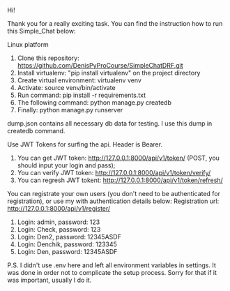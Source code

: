 Hi!

Thank you for a really exciting task.
You can find the instruction how to run this Simple_Chat below:

Linux platform
1. Clone this repository: https://github.com/DenisPyProCourse/SimpleChatDRF.git
2. Install virtualenv: "pip install virtualenv" on the project directory
3. Create virtual environment: virtualenv venv
4. Activate: source venv/bin/activate
5. Run command: pip install -r requirements.txt
6. The following command: python manage.py createdb
7. Finally: python manage.py runserver

dump.json contains all necessary db data for testing. I use this dump in createdb command.

Use JWT Tokens for surfing the api. Header is Bearer. 
1. You can get JWT token: http://127.0.0.1:8000/api/v1/token/ (POST, you should input your login and pass); 
2. You can verify JWT token: http://127.0.0.1:8000/api/v1/token/verify/
3. You can regresh JWT tokent: http://127.0.0.1:8000/api/v1/token/refresh/

You can registrate your own users (you don't need to be authenticated for registration), or use my with authentication details below:
Registration url: http://127.0.0.1:8000/api/v1/register/
1. Login: admin, password: 123
2. Login: Check, password: 123
3. Login: Den2, password: 12345ASDF
4. Login: Denchik, password: 123345
5. Login: Den, password: 12345ASDF

P.S. I didn't use .env here and left all environment variables in settings.
It was done in order not to complicate the setup process.
Sorry for that if it was important, usually I do it.
